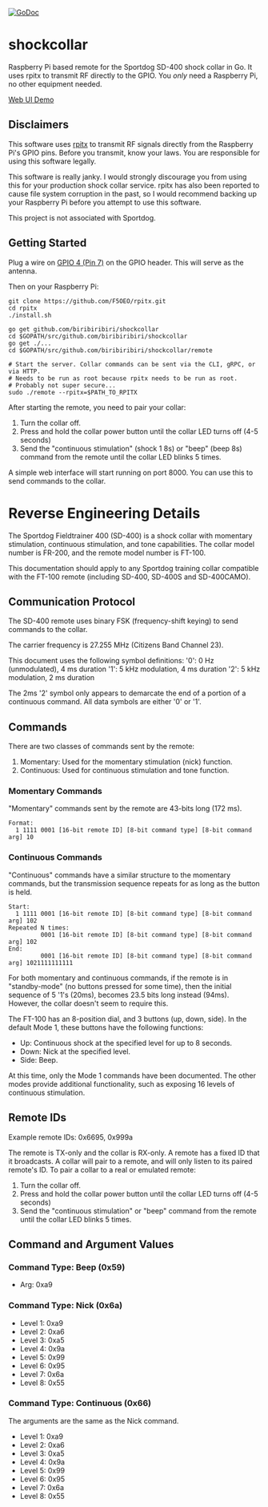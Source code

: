 [![GoDoc](https://godoc.org/github.com/biribiribiri/shockcollar?status.svg)](http://godoc.org/github.com/biribiribiri/shockcollar)

# shockcollar
Raspberry Pi based remote for the Sportdog SD-400 shock collar in Go. It uses
rpitx to transmit RF directly to the GPIO. You *only* need a Raspberry Pi, no
other equipment needed.

[Web UI Demo](http://htmlpreview.github.io/?https://github.com/biribiribiri/shockcollar/blob/master/remote/static/index.html)

## Disclaimers

This software uses [rpitx](https://github.com/F5OEO/rpitx) to transmit RF
signals directly from the Raspberry Pi's GPIO pins. Before you transmit, know
your laws. You are responsible for using this software legally.

This software is really janky. I would strongly discourage you from using this
for your production shock collar service. rpitx has also been reported to
cause file system corruption in the past, so I would recommend backing up your
Raspberry Pi before you attempt to use this software.

This project is not associated with Sportdog.

## Getting Started

Plug a wire on [GPIO 4 (Pin 7)](https://pinout.xyz/pinout/pin7_gpio4) on the
GPIO header. This will serve as the antenna.

Then on your Raspberry Pi:
```
git clone https://github.com/F5OEO/rpitx.git
cd rpitx
./install.sh

go get github.com/biribiribiri/shockcollar
cd $GOPATH/src/github.com/biribiribiri/shockcollar
go get ./...
cd $GOPATH/src/github.com/biribiribiri/shockcollar/remote

# Start the server. Collar commands can be sent via the CLI, gRPC, or via HTTP.
# Needs to be run as root because rpitx needs to be run as root.
# Probably not super secure...
sudo ./remote --rpitx=$PATH_TO_RPITX
```

After starting the remote, you need to pair your collar:

 1. Turn the collar off.
 2. Press and hold the collar power button until the collar LED turns off
    (4-5 seconds)
 3. Send the "continuous stimulation" (shock 1 8s) or "beep" (beep 8s) command
    from the remote until the collar LED blinks 5 times.

A simple web interface will start running on port 8000. You can use this to
send commands to the collar.

# Reverse Engineering Details

The Sportdog Fieldtrainer 400 (SD-400) is a shock collar with momentary
stimulation, continuous stimulation, and tone capabilities. The collar model
number is FR-200, and the remote model number is FT-100.

This documentation should apply to any Sportdog training collar compatible
with the FT-100 remote (including SD-400, SD-400S and SD-400CAMO).

## Communication Protocol

The SD-400 remote uses binary FSK (frequency-shift keying) to send commands to
the collar.

The carrier frequency is 27.255 MHz (Citizens Band Channel 23).

This document uses the following symbol definitions:
'0': 0 Hz (unmodulated), 4 ms duration
'1': 5 kHz modulation, 4 ms duration
'2': 5 kHz modulation, 2 ms duration

The 2ms '2' symbol only appears to demarcate the end of a portion of a
continuous command. All data symbols are either '0' or '1'.

## Commands

There are two classes of commands sent by the remote:

1. Momentary: Used for the momentary stimulation (nick) function.
2. Continuous: Used for continuous stimulation and tone function.

### Momentary Commands

"Momentary" commands sent by the remote are 43-bits long (172 ms).

```
Format:
  1 1111 0001 [16-bit remote ID] [8-bit command type] [8-bit command arg] 10
```

### Continuous Commands

"Continuous" commands have a similar structure to the momentary commands,
but the transmission sequence repeats for as long as the button is held.

```
Start:
  1 1111 0001 [16-bit remote ID] [8-bit command type] [8-bit command arg] 102
Repeated N times:
         0001 [16-bit remote ID] [8-bit command type] [8-bit command arg] 102
End:
         0001 [16-bit remote ID] [8-bit command type] [8-bit command arg] 1021111111111
```

For both momentary and continuous commands, if the remote is in "standby-mode"
(no buttons pressed for some time), then the initial sequence of 5 '1's
(20ms), becomes 23.5 bits long instead (94ms). However, the collar doesn't
seem to require this.

The FT-100 has an 8-position dial, and 3 buttons (up, down, side). In the
default Mode 1, these buttons have the following functions:
* Up: Continuous shock at the specified level for up to 8 seconds.
* Down: Nick at the specified level.
* Side: Beep.

At this time, only the Mode 1 commands have been documented. The other modes
provide additional functionality, such as exposing 16 levels of continuous
stimulation.

## Remote IDs

Example remote IDs: 0x6695, 0x999a

The remote is TX-only and the collar is RX-only. A remote has a fixed ID
that it broadcasts. A collar will pair to a remote, and will only listen to
its paired remote's ID. To pair a collar to a real or emulated remote:

 1. Turn the collar off.
 2. Press and hold the collar power button until the collar LED turns off
    (4-5 seconds)
 3. Send the "continuous stimulation" or "beep" command from the remote
    until the collar LED blinks 5 times.

## Command and Argument Values

### Command Type: Beep (0x59)

 * Arg: 0xa9

### Command Type: Nick (0x6a)

 * Level 1: 0xa9
 * Level 2: 0xa6
 * Level 3: 0xa5
 * Level 4: 0x9a
 * Level 5: 0x99
 * Level 6: 0x95
 * Level 7: 0x6a
 * Level 8: 0x55

### Command Type: Continuous (0x66)

The arguments are the same as the Nick command.

 * Level 1: 0xa9
 * Level 2: 0xa6
 * Level 3: 0xa5
 * Level 4: 0x9a
 * Level 5: 0x99
 * Level 6: 0x95
 * Level 7: 0x6a
 * Level 8: 0x55
